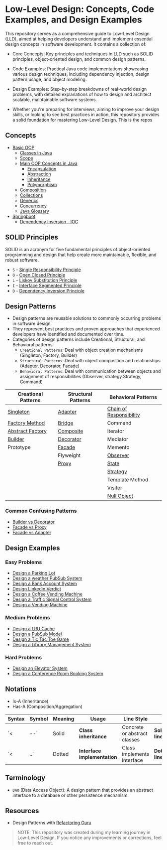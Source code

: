 # Low-Level Design: Concepts, Code Examples, and Design Examples

This repository serves as a comprehensive guide to Low-Level Design (LLD), aimed at helping developers understand and implement essential design concepts in software development. It contains a collection of:

- Core Concepts: Key principles and techniques in LLD such as SOLID principles, object-oriented design, and common design patterns.
- Code Examples: Practical Java code implementations showcasing various design techniques, including dependency injection, design pattern usage, and object modeling.
- Design Examples: Step-by-step breakdowns of real-world design problems, with detailed explanations of how to design and architect scalable, maintainable software systems.

- Whether you're preparing for interviews, aiming to improve your design skills, or looking to see best practices in action, this repository provides a solid foundation for mastering Low-Level Design.
This is the repos


## Concepts
- [Basic OOP](./concepts/oops/java.md#basic-oop)
  - [Classes in Java](./concepts/oops/java.md#classes-in-java)
  - [Scope](./concepts/oops/java.md#scope)
  - [Main OOP Concepts in Java](./concepts/oops/java.md#main-oop-concepts-in-java)
    - [Encapsulation](./concepts/oops/java.md#encapsulation)
    - [Abstraction](./concepts/oops/java.md#abstraction)
    - [Inheritance](./concepts/oops/java.md#inheritance)
    - [Polymorphism](./concepts/oops/java.md#polymorphism-)
  - [Composition](./concepts/oops/java.md#composition)
  - [Collections](./concepts/oops/java.md#collections)
  - [Generics](./concepts/oops/java.md#generics)
  - [Concurrency](./concepts/concurrency.md)
  - [Java Glossary](concepts/java/Glossary.md)
- [Springboot](./concepts/spring-boot/sb_overview.md)
  - [Dependency Inversion - IOC](./concepts/spring-boot/di-ioc.md)
  

## SOLID Principles
SOLID is an acronym for five fundamental principles of object-oriented programming and design that help create more maintainable, flexible, and robust software.
- `S` - [Single Responsibility Principle](concepts/solid-principles/single-responsibility-principle.md)
- `O` - [Open Closed Principle](concepts/solid-principles/open-closed-principle.md)
- `L` - [Liskov Substitution Principle](concepts/solid-principles/liskov-substitution-principle.md)
- `I` - [Interface Segmented Principle](concepts/solid-principles/interface-segmented-principle.md)
- `D` - [Dependency Inversion Principle](concepts/solid-principles/dependency-Inversion-principle.md)



## Design Patterns
- Design patterns are reusable solutions to commonly occurring problems in software design. 
- They represent best practices and proven approaches that experienced developers have identified and documented over time.
- Categories of design patterns include Creational, Structural, and Behavioral patterns.
  - `Creational Patterns`: Deal with object creation mechanisms (Singleton, Factory, Builder)
  - `Structural Patterns`: Deal with object composition and relationships (Adapter, Decorator, Facade)
  - `Behavioral Patterns`: Deal with communication between objects and assignment of responsibilities (Observer, strategy.Strategy, Command)
  

| Creational Patterns                                                | Structural Patterns                                | Behavioral Patterns                                                              |
|--------------------------------------------------------------------|----------------------------------------------------|----------------------------------------------------------------------------------|
| [Singleton](concepts/design-patterns/strategy.md)                  | [Adapter](concepts/design-patterns/adapter.md)     | [Chain of Responsibility](./concepts/design-patterns/chain-of-responsibility.md) |
| [Factory Method](./concepts/design-patterns/factory.md)            | [Bridge](./concepts/design-patterns/bridge.md)     | Command                                                                          |
| [Abstract Factory](./concepts/design-patterns/abstract-factory.md) | [Composite](concepts/design-patterns/composite.md) | Iterator                                                                         |
| [Builder](concepts/design-patterns/builder.md)                     | [Decorator](concepts/design-patterns/decorator.md) | Mediator                                                                         |
| Prototype                                                          | [Facade](concepts/design-patterns/facade.md)       | Memento                                                                          |
|                                                                    | Flyweight                                          | [Observer](concepts/design-patterns/observer.md)                                 |
|                                                                    | [Proxy](concepts/design-patterns/proxy.md)         | [State](./concepts/design-patterns/state.md)                                     |
|                                                                    |                                                    | [Strategy](concepts/design-patterns/strategy.md)                                 |
|                                                                    |                                                    | Template Method                                                                  |
|                                                                    |                                                    | Visitor                                                                          |
|                                                                    |                                                    | [Null Object](concepts/design-patterns/null-object.md)                           |

### Common Confusing Patterns

- [Builder vs Decorator](concepts/design-patterns/differences-among-design-patterns.md#builder-vs-decorator)
- [Facade vs Proxy](concepts/design-patterns/differences-among-design-patterns.md#facade-vs-proxy)
- [Facade vs Adapter](concepts/design-patterns/differences-among-design-patterns.md#facade-vs-adapter)

## Design Examples

### Easy Problems
- [Design a Parking Lot](./problems/parking-lot.md)
- [Design a weather PubSub System](./problems/weather-pub-sub.md)
- [Design a Bank Account System](./problems/bank-account-system.md)
- [Design Linkedin Verdict](./problems/linkedin-verdict.md)
- [Design a Coffee Vending Machine](./problems/coffee-vending-machine.md)
- [Design a Traffic Signal Control System](./problems/traffic-signal-control-system.md)
- [Design a Vending Machine](./problems/vending-machine.md)

### Medium Problems
- [Design a LRU Cache](./problems/LRU-based-cache.md)
- [Design a PubSub Model](./problems/pub-sub-model.md)
- [Design a Tic Tac Toe Game](./problems/tic-tac-toe-game.md)
- [Design a Library Management System](./problems/library-management-system.md)

### Hard Problems
- [Design an Elevator System](./problems/elevator-system.md)
- [Design a Conference Room Booking System](./problems/conference-room-booking.md)

## Notations
- Is-A (Inheritance)
- Has-A (Composition/Aggregation)

| Syntax | Symbol | Meaning | Usage                        | Line Style                   |                 |
| ------ | ------ | ------- | ---------------------------- | ---------------------------- | --------------- |
| \`<    | --\`   | Solid   | **Class inheritance**        | Concrete or abstract classes | **Solid line**  |
| \`<    | ..\`   | Dotted  | **Interface implementation** | Class implements interface   | **Dotted line** |

## Terminology

- `DAO` (Data Access Object): A design pattern that provides an abstract interface to a database or other persistence mechanism.


## Resources

- Design Patterns with [Refactoring Guru](https://refactoring.guru)

> NOTE: This repository was created during my learning journey in Low-Level Design. If you notice any improvements or corrections, feel free to reach out.